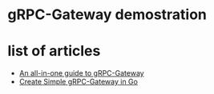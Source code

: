 # gRPC-Gateway demostration

# list of articles
* [An all-in-one guide to gRPC-Gateway](./grpc-gateway-demo/README.md)
* [Create Simple gRPC-Gateway in Go](./grpc-gateway-simple/README.md)